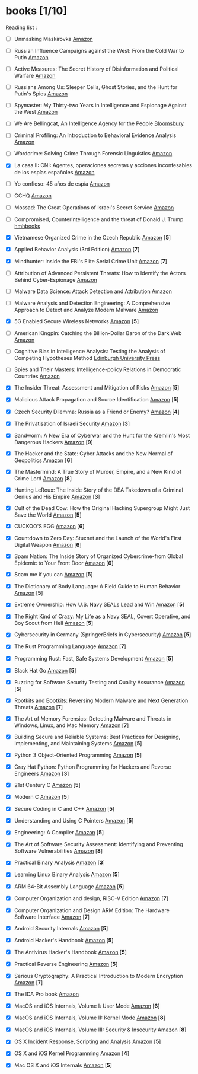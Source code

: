 # books [1/10]
Reading list :

- [ ] Unmasking Maskirovka [Amazon](https://www.amazon.com/-/es/Unmasking-Maskirovka-Russias-Influence-Operations/dp/0578451425/)
- [ ] Russian Influence Campaigns against the West: From the Cold War to Putin [Amazon](https://www.amazon.com/Russian-Influence-Campaigns-against-West/dp/1535597097/)
- [ ] Active Measures: The Secret History of Disinformation and Political Warfare [Amazon](https://www.amazon.com/Active-Measures-History-Disinformation-Political/dp/0374287260)
- [ ] Russians Among Us: Sleeper Cells, Ghost Stories, and the Hunt for Putin's Spies [Amazon](https://www.amazon.com/Unti-Lou-Areroc/dp/0062889419/)
- [ ] Spymaster: My Thirty-two Years in Intelligence and Espionage Against the West [Amazon](https://www.amazon.com/Spymaster-Thirty-two-Intelligence-Espionage-Against/dp/0465014453/)
- [ ] We Are Bellingcat, An Intelligence Agency for the People [Bloomsbury](https://www.bloomsbury.com/uk/we-are-bellingcat-9781526615756/)
- [ ] Criminal Profiling: An Introduction to Behavioral Evidence Analysis [Amazon](https://www.amazon.com/Criminal-Profiling-Introduction-Behavioral-Evidence/dp/0123852439)
- [ ] Wordcrime: Solving Crime Through Forensic Linguistics [Amazon](https://www.amazon.com/Wordcrime-Solving-Through-Forensic-Linguistics-ebook/dp/B00GNZ2HHU/)
- [x] La casa II: CNI: Agentes, operaciones secretas y acciones inconfesables de los espías españoles [Amazon](https://www.amazon.es/casa-II-operaciones-inconfesables-espa%C3%B1oles/dp/8416859876/)
- [ ] Yo confieso: 45 años de espía [Amazon](https://www.amazon.es/Yo-confieso-esp%C3%ADa-seller-Ficci%C3%B3n/dp/8416859868/)
- [ ] GCHQ [Amazon](https://www.amazon.com/GCHQ-Richard-Aldrich/dp/0007278470/)
- [ ] Mossad: The Great Operations of Israel's Secret Service [Amazon](https://www.amazon.com/Mossad-Operations-Israels-Service-English-ebook/dp/B00AKGPVNU/)
- [ ] Compromised, Counterintelligence and the threat of Donald J. Trump [hmhbooks](https://www.hmhbooks.com/shop/books/Compromised/9780358237532)
- [x] Vietnamese Organized Crime in the Czech Republic [Amazon](https://www.amazon.com/Vietnamese-Organized-Republic-Prevention-Management/dp/3030436128/) [**5**]
- [x] Applied Behavior Analysis (3rd Edition) [Amazon](https://www.amazon.com/Applied-Behavior-Analysis-John-Cooper/dp/0134752554/) [**7**]
- [x] Mindhunter: Inside the FBI's Elite Serial Crime Unit [Amazon](https://www.amazon.com/Mindhunter-Inside-Elite-Serial-Crime/dp/1501191969/) [**7**]
- [ ] Attribution of Advanced Persistent Threats: How to Identify the Actors Behind Cyber-Espionage [Amazon](https://www.amazon.com/Attribution-Advanced-Persistent-Threats-Cyber-Espionage/dp/3662613123/)
- [ ] Malware Data Science: Attack Detection and Attribution [Amazon](https://www.amazon.com/Malware-Data-Science-Detection-Attribution/dp/1593278594/)
- [ ] Malware Analysis and Detection Engineering: A Comprehensive Approach to Detect and Analyze Modern Malware [Amazon](https://www.amazon.com/dp/1484261925)
- [x] 5G Enabled Secure Wireless Networks [Amazon](https://www.amazon.com/5G-Enabled-Secure-Wireless-Networks-dp-3030035077/dp/3030035077/) [**5**]
- [ ] American Kingpin: Catching the Billion-Dollar Baron of the Dark Web [Amazon](https://www.amazon.com/American-Kingpin-Criminal-Mastermind-Behind-ebook/dp/B01L8C4WBG/)
- [ ] Cognitive Bias in Intelligence Analysis: Testing the Analysis of Competing Hypotheses Method [Edinburgh University Press](https://edinburghuniversitypress.com/book-cognitive-bias-in-intelligence-analysis-hb.html)
- [ ] Spies and Their Masters: Intelligence-policy Relations in Democratic Countries [Amazon](https://www.amazon.de/Matteo-Faini/dp/0367407620/)
- [x] The Insider Threat: Assessment and Mitigation of Risks [Amazon](https://www.amazon.com/Eleanor-Thompson/dp/0367565307/) [**5**]
- [x] Malicious Attack Propagation and Source Identification [Amazon](https://www.amazon.com/Malicious-Propagation-Identification-Advances-Information-ebook/dp/B07KQZN9VJ/) [**5**]
- [x] Czech Security Dilemma: Russia as a Friend or Enemy? [Amazon](https://www.amazon.com/Czech-Security-Dilemma-Russia-Challenges-ebook/dp/B07TVM91NL/) [**4**]
- [x] The Privatisation of Israeli Security [Amazon](https://www.amazon.com/Privatisation-Israeli-Security-Shir-Hever/dp/0745337198/) [**3**]
- [x] Sandworm: A New Era of Cyberwar and the Hunt for the Kremlin's Most Dangerous Hackers [Amazon](https://www.amazon.com/Sandworm-Cyberwar-Kremlins-Dangerous-Hackers-ebook/dp/B07GD4MFW2/) [**9**]
- [x] The Hacker and the State: Cyber Attacks and the New Normal of Geopolitics [Amazon](https://www.amazon.com/Hacker-State-Attacks-Normal-Geopolitics/dp/0674987551/) [**6**]
- [x] The Mastermind: A True Story of Murder, Empire, and a New Kind of Crime Lord  [Amazon](https://www.amazon.com/Evan-Ratliff/dp/0399590439/) [**8**]
- [x] Hunting LeRoux: The Inside Story of the DEA Takedown of a Criminal Genius and His Empire [Amazon](https://www.amazon.com/Hunting-LeRoux-Inside-Takedown-Criminal/dp/0062859145/) [**3**]
- [x] Cult of the Dead Cow: How the Original Hacking Supergroup Might Just Save the World [Amazon](https://www.amazon.com/Cult-Dead-Cow-Original-Supergroup-ebook/dp/B07J5MW52M/) [**5**]
- [x] CUCKOO'S EGG [Amazon](https://www.amazon.com/Clifford-Stoll-ebook/dp/B0083DJXCM/) [**6**]
- [x] Countdown to Zero Day: Stuxnet and the Launch of the World's First Digital Weapon [Amazon](https://www.amazon.com/Countdown-Zero-Day-Stuxnet-Digital-ebook/dp/B00KEPLC08/) [**6**]
- [x] Spam Nation: The Inside Story of Organized Cybercrime-from Global Epidemic to Your Front Door [Amazon](https://www.amazon.com/Spam-Nation-Organized-Cybercrime-Epidemic-ebook/dp/B00L5QGBL0/) [**6**]
- [x] Scam me if you can [Amazon](https://www.amazon.com/Scam-Me-You-Can-Strategies-ebook/dp/B07L2H5ZXW/) [**5**]
- [x] The Dictionary of Body Language: A Field Guide to Human Behavior [Amazon](https://www.amazon.com/Dictionary-Body-Language-Field-Behavior/dp/0062846876/) [**5**]
- [x] Extreme Ownership: How U.S. Navy SEALs Lead and Win [Amazon](https://www.amazon.com//Extreme-Ownership-U-S-Navy-SEALs/dp/1250183863/) [**5**]
- [x] The Right Kind of Crazy: My Life as a Navy SEAL, Covert Operative, and Boy Scout from Hell  [Amazon](https://www.amazon.com/Right-Kind-Crazy-Covert-Operative-ebook/dp/B07GNW8CRL/) [**5**]
- [x] Cybersecurity in Germany (SpringerBriefs in Cybersecurity) [Amazon](https://www.amazon.com/Cybersecurity-Germany-SpringerBriefs-Martin-Schallbruch-ebook/dp/B07G4GN5LN/) [**5**]
- [x] The Rust Programming Language [Amazon](https://www.amazon.com/Rust-Programming-Language-Covers-2018/dp/1718500440/) [**7**]
- [x] Programming Rust: Fast, Safe Systems Development [Amazon](https://www.amazon.com/Programming-Rust-Fast-Systems-Development/dp/1491927283/) [**5**]
- [x] Black Hat Go [Amazon](https://www.amazon.com/Black-Hat-Go-Programming-Pentesters/dp/1593278659/) [**5**]
- [x] Fuzzing for Software Security Testing and Quality Assurance [Amazon](https://www.amazon.com/Fuzzing-Software-Security-Testing-Assurance/dp/1608078507) [**5**]
- [x] Rootkits and Bootkits: Reversing Modern Malware and Next Generation Threats [Amazon](https://www.amazon.com/Rootkits-Bootkits-Reversing-Malware-Generation/dp/1593277164/) [**7**]
- [x] The Art of Memory Forensics: Detecting Malware and Threats in Windows, Linux, and Mac Memory [Amazon](https://www.amazon.com/Art-Memory-Forensics-Detecting-Malware/dp/1118825098/) [**7**]
- [x] Building Secure and Reliable Systems: Best Practices for Designing, Implementing, and Maintaining Systems [Amazon](https://www.amazon.com/Building-Secure-Reliable-Systems-Implementing/dp/1492083127/) [**5**]
- [x] Python 3 Object-Oriented Programming [Amazon](https://www.amazon.com/Python-Object-Oriented-Programming-maintainable-object-oriented/dp/1789615852/) [**5**]
- [x] Gray Hat Python: Python Programming for Hackers and Reverse Engineers [Amazon](https://www.amazon.com/Gray-Hat-Python-Programming-Engineers/dp/1593271921/) [**3**]
- [x] 21st Century C [Amazon](https://www.amazon.com//21st-Century-Tips-New-School/dp/1491903899/) [**5**]
- [x] Modern C [Amazon](https://www.amazon.com/Modern-C-Jens-Gustedt/dp/1617295817/) [**5**]
- [x] Secure Coding in C and C++ [Amazon](https://www.amazon.com/Robert-C-Seacord/dp/0321822137/) [**5**]
- [x] Understanding and Using C Pointers [Amazon](https://www.amazon.com/Richard-M-Reese/dp/1449344186/) [**5**]
- [x] Engineering: A Compiler [Amazon](https://www.amazon.com/Engineering-Compiler-Keith-Cooper/dp/012088478X/) [**5**]
- [x] The Art of Software Security Assessment: Identifying and Preventing Software Vulnerabilities [Amazon](https://www.amazon.com/Art-Software-Security-Assessment-Vulnerabilities/dp/0321444426/) [**8**]
- [x] Practical Binary Analysis [Amazon](https://www.amazon.com//Practical-Binary-Analysis-Instrumentation-Disassembly/dp/1593279124/) [**3**]
- [x] Learning Linux Binary Analysis [Amazon](https://www.amazon.com//Learning-Binary-Analysis-elfmaster-ONeill/dp/1782167102/) [**5**]
- [x] ARM 64-Bit Assembly Language [Amazon](https://www.amazon.com//64-Bit-Assembly-Language-Larry-Pyeatt/dp/0128192216/) [**5**]
- [x] Computer Organization and design, RISC-V Edition [Amazon](https://www.amazon.com/Computer-Organization-Design-RISC-V-Architecture/dp/0128122757/) [**7**]
- [x] Computer Organization and Design ARM Edition: The Hardware Software Interface [Amazon](https://www.amazon.com/Computer-Organization-Design-ARM-Architecture/dp/0128017333/) [**7**]
- [x] Android Security Internals [Amazon](https://www.amazon.com/Android-Security-Internals-Depth-Architecture/dp/1593275811/) [**5**]
- [x] Android Hacker's Handbook [Amazon](https://www.amazon.com/Android-Hackers-Handbook-Joshua-Drake-dp-111860864X/dp/111860864X/) [**5**]
- [x] The Antivirus Hacker's Handbook [Amazon](https://www.amazon.com/Antivirus-Hackers-Handbook-Joxean-Koret/dp/1119028752/) [**5**]
- [x] Practical Reverse Engineering [Amazon](https://www.amazon.com/Practical-Reverse-Engineering-Reversing-Obfuscation/dp/1118787315/) [**5**]
- [x] Serious Cryptography: A Practical Introduction to Modern Encryption [Amazon](https://www.amazon.com/Serious-Cryptography-Practical-Introduction-Encryption/dp/1593278268/) [**7**]
- [x] The IDA Pro book [Amazon](https://www.amazon.com/IDA-Pro-Book-Unofficial-Disassembler/dp/1593272898/)
- [x] MacOS and iOS Internals, Volume I: User Mode [Amazon](https://www.amazon.com/MacOS-iOS-Internals-User-Mode/dp/099105556X/) [**6**]
- [x] MacOS and iOS Internals, Volume II: Kernel Mode [Amazon](https://www.amazon.com/MacOS-iOS-Internals-II-Kernel/dp/0991055578/) [**8**]
- [x] MacOS and iOS Internals, Volume III: Security & Insecurity [Amazon](https://www.amazon.com/MacOS-iOS-Internals-III-Insecurity/dp/0991055535/) [**8**]
- [x] OS X Incident Response, Scripting and Analysis [Amazon](https://www.amazon.com/OS-Incident-Response-Scripting-Analysis/dp/012804456X/) [**5**]
- [x] OS X and iOS Kernel Programming [Amazon](https://www.amazon.com/OS-X-iOS-Kernel-Programming/dp/1430235365/) [**4**]
- [x] Mac OS X and iOS Internals [Amazon](https://www.amazon.com/Mac-OS-iOS-Internals-Apples/dp/1118057651/) [**5**]

